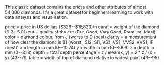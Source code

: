 This classic dataset contains the prices and other attributes of almost 54,000 diamonds. It's a great dataset for beginners learning to work with data analysis and visualization.


price = price in US dollars (\$326--\$18,823)\n
carat = weight of the diamond (0.2--5.01)
cut = quality of the cut (Fair, Good, Very Good, Premium, Ideal)
color = diamond colour, from J (worst) to D (best)
clarity = a measurement of how clear the diamond is (I1 (worst), SI2, SI1, VS2, VS1, VVS2, VVS1, IF (best))
x = length in mm (0--10.74)
y = width in mm (0--58.9)
z = depth in mm (0--31.8)
depth = total depth percentage = z / mean(x, y) = 2 * z / (x + y) (43--79)
table = width of top of diamond relative to widest point (43--95)
